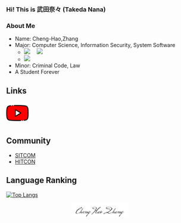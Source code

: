 
<h3>Hi! This is 武田奈々 (Takeda Nana)</h3>
<h3> About Me</h3>

- Name: Cheng-Hao,Zhang
- Major: Computer Science, Information Security, System Software
  -  <img src="https://www.tiobe.com/wp-content/themes/tiobe/tiobe-index/images/C__.png">&emsp; <img src="https://www.tiobe.com/wp-content/themes/tiobe/tiobe-index/images/C.png">
  - <img src="https://www.tiobe.com/wp-content/themes/tiobe/tiobe-index/images/Java.png">
- Minor: Criminal Code, Law
- A Student Forever
## Links
<a href=https://www.youtube.com/c/tw-takedanana><img src="youtube.png" width="60" height="60"></a>

## Community
- [SITCOM](https://sitcon.org/2022/)
- [HITCON](https://hitcon.org/2022/)

## Language Ranking
[![Top Langs](https://github-readme-stats.vercel.app/api/top-langs/?username=windware1203&layout=compact&theme=calm)](https://github.com/windware1203/github-readme-stats)

<div align="center"> 
    <img width=30% src="ChengHao.png">
</div> 

